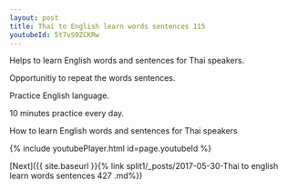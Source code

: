 ```yaml
---
layout: post
title: Thai to English learn words sentences 115 
youtubeId: 5t7vS9ZCKRw
---
```

 
 
Helps to learn English words and sentences for Thai speakers.

Opportunitiy to repeat the words sentences. 

Practice English language. 
 
10 minutes practice every day. 
 
How to learn English words and sentences for Thai speakers 
 
{% include youtubePlayer.html id=page.youtubeId %}
 
 
[Next]({{ site.baseurl }}{% link  split1/_posts/2017-05-30-Thai to english learn words sentences 427 .md%})
 
